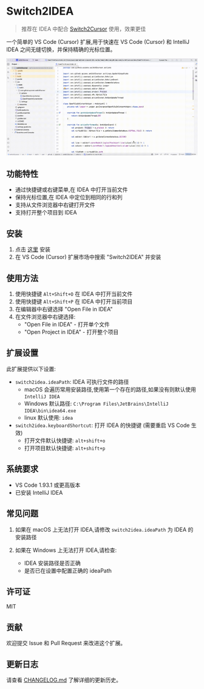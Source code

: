 # Switch2IDEA

> 推荐在 IDEA 中配合 [Switch2Cursor](https://github.com/qczone/switch2cursor) 使用，效果更佳

一个简单的 VS Code (Cursor) 扩展,用于快速在 VS Code (Cursor) 和 IntelliJ IDEA 之间无缝切换，并保持精确的光标位置。

![Switch2IDEA演示](images/switch-show.gif)

## 功能特性

- 通过快捷键或右键菜单,在 IDEA 中打开当前文件
- 保持光标位置,在 IDEA 中定位到相同的行和列
- 支持从文件浏览器中右键打开文件
- 支持打开整个项目到 IDEA

## 安装

1. 点击 [这里](https://marketplace.cursorapi.com/items?itemName=qczone.switch2idea) 安装
2. 在 VS Code (Cursor) 扩展市场中搜索 "Switch2IDEA" 并安装

## 使用方法

1. 使用快捷键 `Alt+Shift+O` 在 IDEA 中打开当前文件
2. 使用快捷键 `Alt+Shift+P` 在 IDEA 中打开当前项目
3. 在编辑器中右键选择 "Open File in IDEA"
4. 在文件浏览器中右键选择:
   - "Open File in IDEA" - 打开单个文件
   - "Open Project in IDEA" - 打开整个项目

## 扩展设置

此扩展提供以下设置:

* `switch2idea.ideaPath`: IDEA 可执行文件的路径
  - macOS 会遍历常用安装路径,使用第一个存在的路径,如果没有则默认使用 `IntelliJ IDEA`
  - Windows 默认路径: `C:\Program Files\JetBrains\IntelliJ IDEA\bin\idea64.exe`
  - linux 默认使用: `idea`
* `switch2idea.keyboardShortcut`: 打开 IDEA 的快捷键 (需要重启 VS Code 生效)
  - 打开文件默认快捷键: `alt+shift+o`
  - 打开项目默认快捷键: `alt+shift+p`

## 系统要求

- VS Code 1.93.1 或更高版本
- 已安装 IntelliJ IDEA


## 常见问题

1. 如果在 macOS 上无法打开 IDEA,请修改 `switch2idea.ideaPath` 为 IDEA 的安装路径

2. 如果在 Windows 上无法打开 IDEA,请检查:
   - IDEA 安装路径是否正确
   - 是否已在设置中配置正确的 ideaPath

## 许可证

MIT

## 贡献

欢迎提交 Issue 和 Pull Request 来改进这个扩展。

## 更新日志

请查看 [CHANGELOG.md](CHANGELOG.md) 了解详细的更新历史。